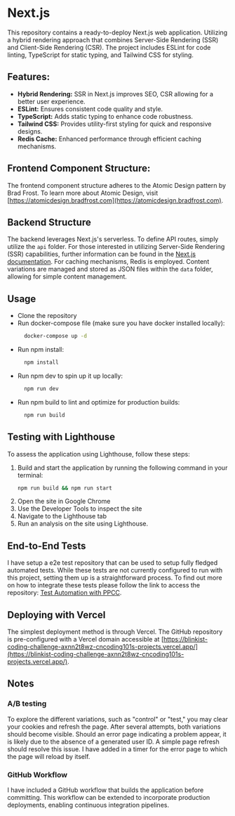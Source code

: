 # Next.js

This repository contains a ready-to-deploy Next.js web application. Utilizing a hybrid rendering approach that combines Server-Side Rendering (SSR) and Client-Side Rendering (CSR). The project includes ESLint for code linting, TypeScript for static typing, and Tailwind CSS for styling.

## Features:

- **Hybrid Rendering:** SSR in Next.js improves SEO, CSR allowing for a better user experience.
- **ESLint:** Ensures consistent code quality and style.
- **TypeScript:** Adds static typing to enhance code robustness.
- **Tailwind CSS:** Provides utility-first styling for quick and responsive designs.
- **Redis Cache:** Enhanced performance through efficient caching mechanisms.

## Frontend Component Structure:

The frontend component structure adheres to the Atomic Design pattern by Brad Frost. To learn more about Atomic Design, visit [https://atomicdesign.bradfrost.com](https://atomicdesign.bradfrost.com).

## Backend Structure

The backend leverages Next.js's serverless. To define API routes, simply utilize the `api` folder. For those interested in utilizing Server-Side Rendering (SSR) capabilities, further information can be found in the [Next.js documentation](https://nextjs.org/docs/basic-features/pages#server-side-rendering). For caching mechanisms, Redis is employed. Content variations are managed and stored as JSON files within the `data` folder, allowing for simple content management.

## Usage

- Clone the repository
- Run docker-compose file (make sure you have docker installed locally):
  ```bash
    docker-compose up -d
  ```
- Run npm install:
  ```bash
    npm install
  ```
- Run npm dev to spin up it up locally:
  ```bash
    npm run dev
  ```
- Run npm build to lint and optimize for production builds:
  ```bash
    npm run build
  ```

## Testing with Lighthouse

To assess the application using Lighthouse, follow these steps:

1. Build and start the application by running the following command in your terminal:
   ```bash
   npm run build && npm run start
   ```
2. Open the site in Google Chrome
3. Use the Developer Tools to inspect the site
4. Navigate to the Lighthouse tab
5. Run an analysis on the site using Lighthouse.

## End-to-End Tests

I have setup a e2e test repository that can be used to setup fully fledged automated tests. While these tests are not currently configured to run with this project, setting them up is a straightforward process. To find out more on how to integrate these tests please follow the link to access the repository: [Test Automation with PPCC](https://github.com/cncoding101/test-automation-with-ppcc).

## Deploying with Vercel

The simplest deployment method is through Vercel. The GitHub repository is pre-configured with a Vercel domain accessible at [https://blinkist-coding-challenge-axnn2t8wz-cncoding101s-projects.vercel.app/](https://blinkist-coding-challenge-axnn2t8wz-cncoding101s-projects.vercel.app/).

## Notes

### A/B testing

To explore the different variations, such as "control" or "test," you may clear your cookies and refresh the page. After several attempts, both variations should become visible. Should an error page indicating a problem appear, it is likely due to the absence of a generated user ID. A simple page refresh should resolve this issue. I have added in a timer for the error page to which the page will reload by itself.

### GitHub Workflow

I have included a GitHub workflow that builds the application before committing. This workflow can be extended to incorporate production deployments, enabling continuous integration pipelines.
